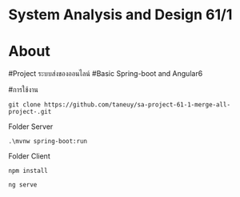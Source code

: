 ﻿# System Analysis and Design 61/1

# About

#Project ระบบส่งของออนไลน์
#Basic Spring-boot and Angular6

#การใช้งาน

	git clone https://github.com/taneuy/sa-project-61-1-merge-all-project-.git


Folder Server

	.\mvnw spring-boot:run


Folder Client


	npm install

	ng serve
